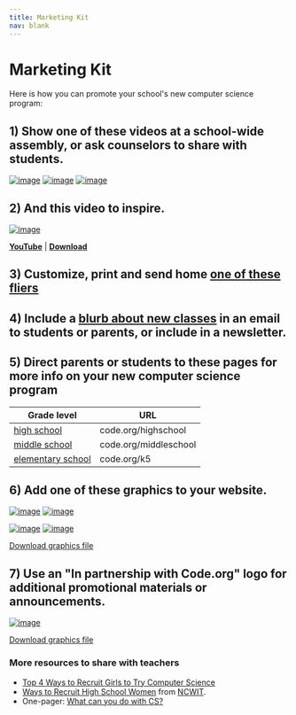 ```yaml
---
title: Marketing Kit
nav: blank
---
```

# Marketing Kit

Here is how you can promote your school's new computer science program:

## 1) Show one of these videos at a school-wide assembly, or ask counselors to share with students. 
[![image](/images/csvideo.png)](http://www.youtube.com/watch?v=xgOYvG1WAbM)
[![image](/images/ecsvideo.png)](http://www.youtube.com/watch?v=juXqFtaPmNk)
[![image](/images/apcspvideo.png)](http://www.youtube.com/watch?v=mjMLCpXz3eo)

## 2) And this video to inspire. 
[![image](/images/codevideosmall.png)](http://www.youtube.com/watch?v=nKIu9yen5nc)

[**YouTube**](http://www.youtube.com/watch?v=nKIu9yen5nc) | [**Download**](https://dl.dropbox.com/sh/6sdjczibjih6x8s/Rjs8XgYNzr/Code-5-minute.mov?dl=1)

## 3) Customize, print and send home [one of these fliers](https://www.dropbox.com/s/b3m7f6u1jt283fb/Code.org_SchoolsBrochure.pdf?dl=0)

## 4) Include a [blurb about new classes](/educate/blurbs) in an email to students or parents, or include in a newsletter.
 
## 5) Direct parents or students to these pages for more info on your new computer science program

| Grade level | URL |
| -------- | ------- |
| [high school](/educate/hs) | code.org/highschool  |
| [middle school](/educate/ms) | code.org/middleschool |
| [elementary school](/educate/k5) | code.org/k5 |


<a id="classgraphics"></a> 

## 6) Add one of these graphics to your website.

[![image](/images/newclass.jpg)](/images/classlogoB.jpg)
[![image](/images/newclasswide.jpg)](/images/classlogoD.jpg)

[![image](/images/classlogoC.jpg)](/images/classlogoC.jpg)
[![image](/images/classlogoA.jpg)](/images/classlogoA.jpg)

[Download graphics file](https://www.dropbox.com/s/38tledlbucf0tql/New%20Class%20Graphics.zip)

## 7) Use an "In partnership with Code.org" logo for additional promotional materials or announcements.

[![image](/images/partnerlogohorizontal.png)](/files/partner-logo.zip)

[Download graphics file](/files/partner-logo.zip)

### More resources to share with teachers
- [Top 4 Ways to Recruit Girls to Try Computer Science](/girls)
- [Ways to Recruit High School Women](https://www.ncwit.org/resources/top-10-ways-recruiting-high-school-women-your-computing-classes/top-10-ways-recruiting) from [NCWIT](http://ncwit.org).
- One-pager: [What can you do with CS?](https://www.dropbox.com/s/o1mafeosi0xuwb0/What_is_CS_and_Careers.pdf)

<br /><br />

